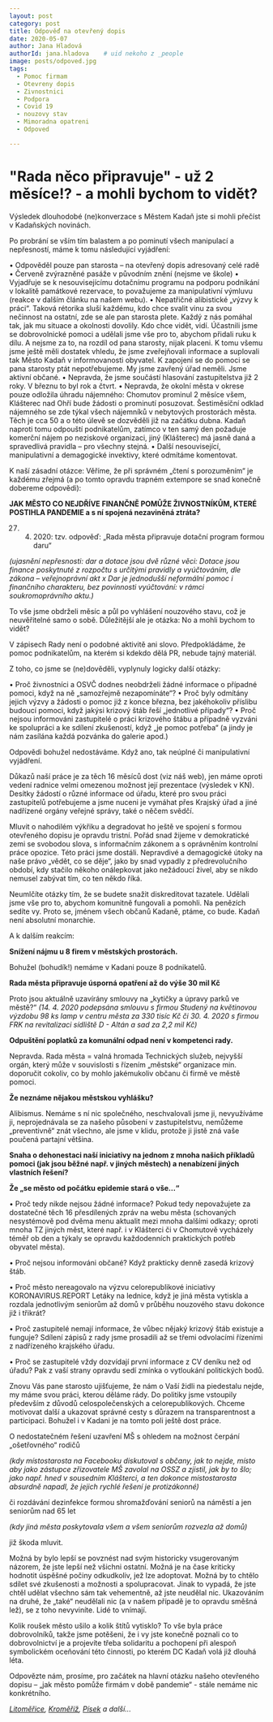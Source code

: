 ```yaml
---
layout: post
category: post
title: Odpověď na otevřený dopis   
date: 2020-05-07
author: Jana Hladová
authorId: jana.hladova    # uid nekoho z _people
image: posts/odpoved.jpg
tags:
  - Pomoc firmam
  - Otevreny dopis 
  - Zivnostnici
  - Podpora
  - Covid 19
  - nouzovy stav
  - Mimoradna opatreni
  - Odpoved

---
```


# "Rada něco připravuje" - už 2 měsíce!? - a mohli bychom to vidět?

Výsledek dlouhodobé (ne)konverzace s Městem Kadaň jste si mohli přečíst v Kadaňských novinách. 

Po probrání se vším tím balastem a po pominutí všech manipulací a nepřesností, máme k tomu následující vyjádření:

•	Odpověděl pouze pan starosta – na otevřený dopis adresovaný celé radě
•	Červeně zvýrazněné pasáže v původním znění (nejsme ve škole)
•	Vyjadřuje se k nesouvisejícímu dotačnímu programu na podporu podnikání v lokalitě památkové rezervace, to považujeme za manipulativní výmluvu (reakce v dalším článku na našem webu).
•	Nepatřičné alibistické „výzvy k práci“. Taková rétorika sluší každému, kdo chce svalit vinu za svou nečinnost na ostatní, zde se ale pan starosta plete. Každý z nás pomáhal tak, jak mu situace a okolnosti dovolily. Kdo chce vidět, vidí. Účastnili jsme se dobrovolnické pomoci a udělali jsme vše pro to, abychom přidali ruku k dílu. A nejsme za to, na rozdíl od pana starosty, nijak placeni. K tomu všemu jsme ještě měli dostatek vhledu, že jsme zveřejňovali informace a suplovali tak Město Kadaň v informovanosti obyvatel. K zapojení se do pomoci se pana starosty ptát nepotřebujeme. My jsme zavřený úřad neměli. Jsme aktivní občané.
•	Nepravda, že jsme součástí hlasování zastupitelstva již 2 roky. V březnu to byl rok a čtvrt.
•	Nepravda, že okolní města v okrese pouze odložila úhradu nájemného: Chomutov prominul 2 měsíce všem, Klášterec nad Ohří bude žádosti o prominutí posuzovat. Šestiměsíční odklad nájemného se zde týkal všech nájemníků v nebytových prostorách města. Těch je cca 50 a o této úlevě se dozvěděli již na začátku dubna. Kadaň naproti tomu odpouští podnikatelům, zatímco v ten samý den požaduje komerční nájem po neziskové organizaci, jiný (Klášterec) má jasně daná a spravedlivá pravidla – pro všechny stejná.
•	Další nesouvisející, manipulativní a demagogické invektivy, které odmítáme komentovat.

K naší zásadní otázce: Věříme, že při správném „čtení s porozuměním“ je každému zřejmá (a po tomto opravdu trapném extempore se snad 
konečně dobereme odpovědi):

**JAK MĚSTO CO NEJDŘÍVE FINANČNĚ POMŮŽE ŽIVNOSTNÍKŮM, KTERÉ POSTIHLA PANDEMIE a s ní spojená nezaviněná ztráta?**

27. 4. 2020: tzv. odpověď: „Rada města připravuje dotační program formou daru“

*(ujasnění nepřesnosti: dar a dotace jsou dvě různé věci:
Dotace jsou finance poskytnuté z rozpočtu s určitými pravidly a vyúčtováním, dle zákona – veřejnoprávní akt
x
Dar je jednodušší neformální pomoc i finančního charakteru, bez povinnosti vyúčtování: v rámci soukromoprávního aktu.)*

To vše jsme obdrželi měsíc a půl po vyhlášení nouzového stavu, což je neuvěřitelné samo o sobě. 
Důležitější ale je otázka: No a mohli bychom to vidět?

V zápisech Rady není o podobné aktivitě ani slovo. Předpokládáme, že pomoc podnikatelům, na kterém si kdekdo dělá PR, nebude tajný materiál. 

Z toho, co jsme se (ne)dověděli, vyplynuly logicky další otázky:

•     Proč živnostníci a OSVČ dodnes neobdrželi žádné informace o případné pomoci, když na ně „samozřejmě nezapomínáte“?
•     Proč byly odmítány jejich výzvy a žádosti o pomoc již z konce března, bez jakéhokoliv příslibu budoucí pomoci, když jakýsi krizový štáb řeší „jednotlivé případy“?
•     Proč nejsou informováni zastupitelé o práci krizového štábu a případně vyzváni ke spolupráci a ke sdílení zkušeností, když „je pomoc potřeba“ 
(a jindy je nám zasílána každá pozvánka do galerie apod.)

Odpovědi bohužel nedostáváme. Když ano, tak neúplné či manipulativní vyjádření.

Důkazů naší práce je za těch 16 měsíců dost (viz náš web), jen máme oproti vedení radnice velmi omezenou možnost její prezentace 
(výsledek v KN). Desítky žádostí o různé informace od úřadu, které pro svou práci zastupitelů potřebujeme a jsme nuceni je vymáhat přes 
Krajský úřad a jiné nadřízené orgány veřejné správy, také o něčem svědčí.

Mluvit o nahodilém výkřiku a degradovat ho ještě ve spojení s formou otevřeného dopisu je opravdu tristní. Pořád snad žijeme 
v demokratické zemi se svobodou slova, s informačním zákonem a s oprávněním kontrolní práce opozice. Této práci jsme dostáli. 
Nepravdivé a demagogické útoky na naše právo „vědět, co se děje“, jako by snad vypadly z předrevolučního období, kdy stačilo 
někoho onálepkovat jako nežádoucí živel, aby se nikdo nemusel zabývat tím, co ten někdo říká.

Neumlčíte otázky tím, že se budete snažit diskreditovat tazatele. Udělali jsme vše pro to, abychom komunitně fungovali a pomohli.
Na penězích sedíte vy. Proto se, jménem všech občanů Kadaně, ptáme, co bude. Kadaň není absolutní monarchie.

A k dalším reakcím:

**Snížení nájmu u 8 firem v městských prostorách.**

Bohužel (bohudík!) nemáme v Kadani pouze 8 podnikatelů.

**Rada města připravuje úsporná opatření až do výše 30 mil Kč**

Proto jsou aktuálně uzavírány smlouvy na „kytičky a úpravy parků ve městě?“
*(14. 4. 2020 podepsána smlouvu s firmou Studený na květinovou výzdobu 98 ks lamp v centru města za 330 tisíc Kč 
či 30. 4. 2020 s firmou FRK na revitalizaci sídliště D - Altán a sad za 2,2 mil Kč)*

**Odpuštění poplatků za komunální odpad není v kompetenci rady.**

Nepravda. Rada města = valná hromada Technických služeb, nejvyšší orgán, který může v souvislosti s řízením „městské“ organizace 
min. doporučit cokoliv, co by mohlo jakémukoliv občanu či firmě ve městě pomoci.

**Že neznáme nějakou městskou vyhlášku?**

Alibismus. Nemáme s ní nic společného, neschvalovali jsme ji, nevyužíváme ji, neprojednávala se za našeho působení v zastupitelstvu, 
nemůžeme „preventivně“ znát všechno, ale jsme v klidu, protože ji jistě zná vaše poučená partajní většina.

**Snaha o dehonestaci naší iniciativy na jednom z mnoha našich příkladů pomoci (jak jsou běžné např. v jiných městech)
a nenabízení jiných vlastních řešení?**

**Že „se město od počátku epidemie stará o vše...“**

• Proč tedy nikde nejsou žádné informace? Pokud tedy nepovažujete za dostatečné těch 16 přesdílených zpráv na webu města 
(schovaných nesystémově pod dvěma menu aktualit mezi mnoha dalšími odkazy; oproti mnoha TZ jiných měst, které např. i v Klášterci
 či v Chomutově vycházely téměř ob den a týkaly se opravdu každodenních praktických potřeb obyvatel města).
 
•	Proč nejsou informováni občané? Když prakticky denně zasedá krizový štáb.

•	Proč město nereagovalo na výzvu celorepublikové iniciativy KORONAVIRUS.REPORT Letáky na lednice, když je jiná města vytiskla 
a rozdala jednotlivým seniorům až domů v průběhu nouzového stavu dokonce již i třikrát?

•	Proč zastupitelé nemají informace, že vůbec nějaký krizový štáb existuje a funguje? Sdílení zápisů z rady jsme prosadili až se třemi 
odvolacími řízeními z nadřízeného krajského úřadu.

•	Proč se zastupitelé vždy dozvídají první informace z CV deníku než od úřadu? Pak z vaší strany opravdu sedí zmínka o vytloukání 
politických bodů.

Znovu Vás pane starosto ujišťujeme, že nám o Vaší židli na piedestalu nejde, my máme svou práci, kterou děláme rády. 
Do politiky jsme vstoupily především z důvodů celospolečenských a celorepublikových. Chceme motivovat další a ukazovat správné cesty 
s důrazem na transparentnost a participaci. Bohužel i v Kadani je na tomto poli ještě dost práce.

O nedostatečném řešení uzavření MŠ s ohledem na možnost čerpání „ošetřovného“ rodičů

*(kdy místostarosta na Facebooku diskutoval s občany, jak to nejde, místo aby jako zástupce zřizovatele MŠ zavolal na OSSZ a zjistil, 
jak by to šlo; jako např. hned v sousedním Klášterci, a ten dokonce místostarosta absurdně napadl, že jejich rychlé řešení je 
protizákonné)*

či rozdávání dezinfekce formou shromažďování seniorů na náměstí a jen seniorům nad 65 let

*(kdy jiná města poskytovala všem a všem seniorům rozvezla až domů)*

již škoda mluvit.

Možná by bylo lepší se povznést nad svým historicky vsugerovaným názorem, že jste lepší než všichni ostatní. 
Možná je na čase kriticky hodnotit úspěšné počiny odkudkoliv, jež lze adoptovat.
Možná by to chtělo sdílet své zkušenosti a možnosti a spolupracovat. 
Jinak to vypadá, že jste chtěl udělat všechno sám tak vehementně, až jste neudělal nic. 
Ukazováním na druhé, že „také“ neudělali nic (a v našem případě je to opravdu směšná lež), se z toho nevyviníte. Lidé to vnímají.

Kolik roušek město ušilo a kolik štítů vytisklo? To vše byla práce dobrovolníků, takže jsme potěšeni, že i vy jste konečně poznali 
co to dobrovolnictví je a projevíte třeba solidaritu a pochopení při alespoň symbolickém oceňování této činnosti, po kterém DC Kadaň 
volá již dlouhá léta. 

Odpovězte nám, prosíme, pro začátek na hlavní otázku našeho otevřeného dopisu – „jak město pomůže firmám v době pandemie“ - stále nemáme nic konkrétního.


*[Litoměřice](https://www.litomerice.cz/dokumenty-meu/10174-financni-podpora-osvc?fbclid=IwAR2ARbeXFZxLK5Q0FE7geDJfnbcYx-R4p82Ony8y_6ovNN9lZyGdiESqT-U), [Kroměříž](https://www.mesto-kromeriz.cz/aktuality/tiskove-zpravy/mesto-financne-podpori-podnikatele-poskozene-pandemii-koronaviru/?fbclid=IwAR0sBP6KEfBeVHeNYxu92E0gJIGLsWKbbC2cP4xwtOUJmEKoVzMuUOEzwv0), [Písek](http://www.mesto-pisek.cz/materialy-pro-mimoradne-jednani-zastupitelstva-mesta-16-04-2020/d-32563/p1=1794?fbclid=IwAR2rJtVY7x3Ij9bQnPgIaqpDF3EI6OQ4Y6eOUCf0jb_kqrdy-BB28kPWueI) a další...* 


